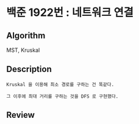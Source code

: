 # 백준 1922번 : 네트워크 연결

## Algorithm

MST, Kruskal

## Description
```
Kruskal 을 이용해 최소 경로를 구하는 건 똑같다.

그 이후에 최대 거리를 구하는 것을 DFS 로 구현했다.
```

## Review
